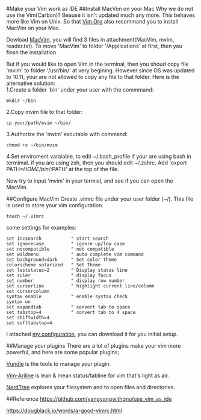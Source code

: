 #Make your Vim work as IDE
##Install MacVim on your Mac
Why we do not use the Vim(Carbon)? Beause it isn't updated much any more. This behaves more like Vim on Unix. So that [Vim Org](http://www.vim.org) also recommand you to install MacVim on your Mac. 
	
Dowload [MacVim](https://github.com/macvim-dev/macvim), you will find 3 files in attachment(MacVim, mvim, reader.txt). To move 'MacVim' to folder '/Applications' at first, then you finsh the installation.	

But if you would like to open Vim in the terminal, then you shoud copy file 'mvim' to folder '/usr/bin/' at very begining. However since OS was updated to 10.11, your are not allowed to copy any file to that folder. Here is the alternative solution: 	
1.Create a folder 'bin' under your user with the commmand:
	
	mkdir ~/bin
	 	
2.Copy mvim file to that folder:	
	
	cp your/path/mvim ~/bin/
	
3.Authorize the 'mvim' excutable with command:
	
	chmod +x ~/bin/mvim
	
4.Set enviroment varaiable, to edit ~/.bash_profile if your are using bash in termimal. if you are using zsh, then you should edit ~/.zshrc. Add 'export PATH=$HOME/bin/:$PATH' at the top of the file.


Now try to input 'mvim' in your termial, and see if you can open the MacVim.

##Configure MacVim
Create .vimrc file under your user folder (~/). This file is used to store your vim configuration.  
	 
	touch ~/.vimrc

some settings for examples: 
	
	set incsearch     		" start search 
	set ignorecase    		" igonre up/low case 
	set nocompatible  		" not compatible 
	set wildmenu			" auto complete vim command
	set background=dark		" Set color theme
	colorscheme solarized	" Set Theme
 	set laststatus=2 		" Display status line
 	set ruler 				" display focus
 	set number				" display row number
 	set cursorline 			" highlight current line/colomn
	set cursorcolumn 	 
	syntax enable			" enable systax check
	syntax on
	set expandtab 			" convert tab to space
	set tabstop=4			" convert tab to 4 space
	set shiftwidth=4
	set softtabstop=4

I attached [my configuration](.vimrc), you can download it for you initial setup.
	
	
##Manage your plugins
There are a lot of plugins make your vim more powerful, and here are some popular plugins;

[Vundle](https://github.com/VundleVim/Vundle.vim) is the tools to manage your plugin.

[Vim-Ariline](https://github.com/vim-airline/vim-airline) is lean & mean status/tabline for vim that's light as air.

[NerdTree](https://github.com/scrooloose/nerdtree) explores your filesystem and to open files and directories.

##Reference
https://github.com/yangyangwithgnu/use_vim_as_ide

https://dougblack.io/words/a-good-vimrc.html
